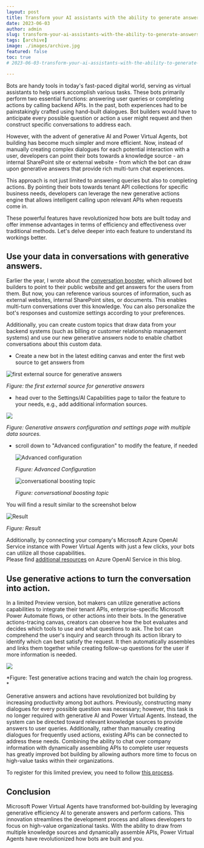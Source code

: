 ```yaml
---
layout: post
title: Transform your AI assistants with the ability to generate answers, perform actions, and additional features using Microsoft Power Virtual Agents
date: 2023-06-03
author: admin
slug: transform-your-ai-assistants-with-the-ability-to-generate-answers-perform-actions-and-additional-features-using-microsoft-power-virtual-agents
tags: [archive]
image: ./images/archive.jpg
featured: false
toc: true
# 2023-06-03-transform-your-ai-assistants-with-the-ability-to-generate-answers-perform-actions-and-additional-features-using-microsoft-power-virtual-agents

---
```


Bots are handy tools in today's fast-paced digital world, serving as virtual assistants to help users accomplish various tasks. These bots primarily perform two essential functions: answering user queries or completing actions by calling backend APIs. In the past, both experiences had to be painstakingly crafted using hand-built dialogues. Bot builders would have to anticipate every possible question or action a user might request and then construct specific conversations to address each.

However, with the advent of generative AI and Power Virtual Agents, bot building has become much simpler and more efficient. Now, instead of manually creating complex dialogues for each potential interaction with a user, developers can point their bots towards a knowledge source - an internal SharePoint site or external website - from which the bot can draw upon generative answers that provide rich multi-turn chat experiences.

This approach is not just limited to answering queries but also to completing actions. By pointing their bots towards tenant API collections for specific business needs, developers can leverage the new generative actions engine that allows intelligent calling upon relevant APIs when requests come in.

These powerful features have revolutionized how bots are built today and offer immense advantages in terms of efficiency and effectiveness over traditional methods. Let's delve deeper into each feature to understand its workings better.

## Use your data in conversations with generative answers.

Earlier the year, I wrote about the [conversation booster](https://the.cognitiveservices.ninja/power-virtual-agents-gpt-based-conversation-booster-preview), which allowed bot builders to point to their public website and get answers for the users from them. But now, you can reference various sources of information, such as external websites, internal SharePoint sites, or documents. This enables multi-turn conversations over this knowledge. You can also personalize the bot's responses and customize settings according to your preferences.

Additionally, you can create custom topics that draw data from your backend systems (such as billing or customer relationship management systems) and use our new generative answers node to enable chatbot conversations about this custom data.

* Create a new bot in the latest editing canvas and enter the first web source to get answers from
    

![first external source for generative answers]({{site.baseurl}}/images/clifwxq4501iubynv6ip6awlc.md/504caebc-8b3b-4c31-be1c-0e25c2a7a71f.png)

*Figure: the first external source for generative answers*

* head over to the Settings/AI Capabilities page to tailor the feature to your needs, e.g., add additional information sources.
    

![]({{site.baseurl}}/images/clifwxq4501iubynv6ip6awlc.md/b48b573c-a2a3-4dac-8562-6a259c120690.png)

*Figure: Generative answers configuration and settings page with multiple data sources.*

* scroll down to "Advanced configuration" to modify the feature, if needed
    
    ![Advanced configuration]({{site.baseurl}}/images/clifwxq4501iubynv6ip6awlc.md/91d5d310-4c79-4f4e-aaa6-4974706dccf4.png)
    
    *Figure: Advanced Configuration*
    
    ![conversational boosting topic]({{site.baseurl}}/images/clifwxq4501iubynv6ip6awlc.md/b968487b-9235-49e2-b5d1-644708104b95.png)
    
    *Figure: conversational boosting topic*  
    

You will find a result similar to the screenshot below

![Result]({{site.baseurl}}/images/clifwxq4501iubynv6ip6awlc.md/b4302629-3d7a-4024-b74a-83b17a593ab5.png)

*Figure: Result*  
  
Additionally, by connecting your company's Microsoft Azure OpenAI Service instance with Power Virtual Agents with just a few clicks, your bots can utilize all those capabilities.  
Please find [additional resources](https://the.cognitiveservices.ninja/series/openai-on-azure) on Azure OpenAI Service in this blog.  

## Use generative actions to turn the conversation into action.

In a limited Preview version, bot makers can utilize generative actions capabilities to integrate their tenant APIs, enterprise-specific Microsoft Power Automate flows, or other actions into their bots. In the generative actions-tracing canvas, creators can observe how the bot evaluates and decides which tools to use and what questions to ask. The bot can comprehend the user's inquiry and search through its action library to identify which can best satisfy the request. It then automatically assembles and links them together while creating follow-up questions for the user if more information is needed.

![]({{site.baseurl}}/images/clifwxq4501iubynv6ip6awlc.md/66df5ad2-42ae-4bb5-b15a-c5256f7e8e33.png)

*Figure: Test generative actions tracing and watch the chain log progress.  
*

Generative answers and actions have revolutionized bot building by increasing productivity among bot authors. Previously, constructing many dialogues for every possible question was necessary; however, this task is no longer required with generative AI and Power Virtual Agents. Instead, the system can be directed toward relevant knowledge sources to provide answers to user queries. Additionally, rather than manually creating dialogues for frequently used actions, existing APIs can be connected to address these needs. Combining the ability to chat over company information with dynamically assembling APIs to complete user requests has greatly improved bot building by allowing authors more time to focus on high-value tasks within their organizations.  
  
To register for this limited preview, you need to follow [this process](https://aka.ms/PVAPreviewSignUp).

## Conclusion

Microsoft Power Virtual Agents have transformed bot-building by leveraging generative efficiency AI to generate answers and perform cations. This innovation streamlines the development process and allows developers to focus on high-value organizational tasks. With the ability to draw from multiple knowledge sources and dynamically assemble APIs, Power Virtual Agents have revolutionized how bots are built and you.